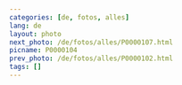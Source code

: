 ```yaml
---
categories: [de, fotos, alles]
lang: de
layout: photo
next_photo: /de/fotos/alles/P0000107.html
picname: P0000104
prev_photo: /de/fotos/alles/P0000102.html
tags: []
---
```

